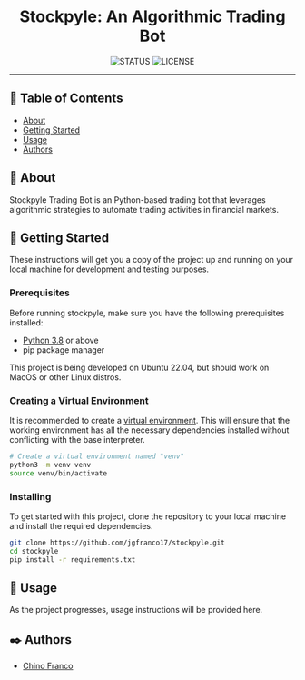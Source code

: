 <h1 align="center">Stockpyle: An Algorithmic Trading Bot</h1>

<div align="center">

![STATUS](https://img.shields.io/badge/status-active-brightgreen?style=for-the-badge)
![LICENSE](https://img.shields.io/badge/license-BSD3Clause-blue?style=for-the-badge)

</div>

---

## 📝 Table of Contents

* [About](#about)
* [Getting Started](#getting_started)
* [Usage](#usage)
* [Authors](#authors)

## 🔎 About <a name = "about"></a>

Stockpyle Trading Bot is an Python-based trading bot that leverages algorithmic strategies to automate trading activities in financial markets.


## 🏁 Getting Started <a name = "getting_started"></a>

These instructions will get you a copy of the project up and running on your local machine for development and testing purposes.

### Prerequisites

Before running stockpyle, make sure you have the following prerequisites installed:

* [Python 3.8](https://github.com/pyenv/pyenv) or above
* pip package manager

This project is being developed on Ubuntu 22.04, but should work on MacOS or other Linux distros.

### Creating a Virtual Environment

It is recommended to create a [virtual environment](https://docs.python.org/3/library/venv.html). This will ensure that the working environment has all the necessary dependencies installed without conflicting with the base interpreter.

```bash
# Create a virtual environment named "venv"
python3 -m venv venv
source venv/bin/activate
```

### Installing

To get started with this project, clone the repository to your local machine and install the required dependencies.

```bash
git clone https://github.com/jgfranco17/stockpyle.git
cd stockpyle
pip install -r requirements.txt
```

## 🚀 Usage <a name = "usage"></a>

As the project progresses, usage instructions will be provided here.

## ✒️ Authors <a name = "authors"></a>

* [Chino Franco](https://github.com/jgfranco17) 
